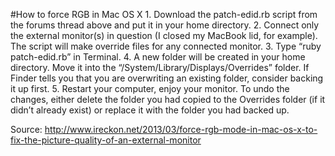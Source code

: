 #How to force RGB in Mac OS X
	1.	Download the patch-edid.rb script from the forums thread above and put it in your home directory.
	2.	Connect only the external monitor(s) in question (I closed my MacBook lid, for example). The script will make override files for any connected monitor.
	3.	Type “ruby patch-edid.rb” in Terminal.
	4.	A new folder will be created in your home directory. Move it into the “/System/Library/Displays/Overrides” folder. If Finder tells you that you are overwriting an existing folder, consider backing it up first.
	5.	Restart your computer, enjoy your monitor.
To undo the changes, either delete the folder you had copied to the Overrides folder (if it didn’t already exist) or replace it with the folder you had backed up.


Source: http://www.ireckon.net/2013/03/force-rgb-mode-in-mac-os-x-to-fix-the-picture-quality-of-an-external-monitor